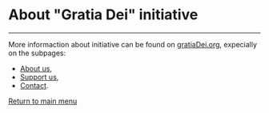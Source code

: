 # About "Gratia Dei" initiative
---
More informaction about initiative can be found on [gratiaDei.org](https://en.gratiadei.org), expecially on the subpages:
- [About us](https://en.gratiadei.org#about-us),
- [Support us](https://en.gratiadei.org#support-us),
- [Contact](https://en.gratiadei.org#contact).

[Return to main menu](index.md)

